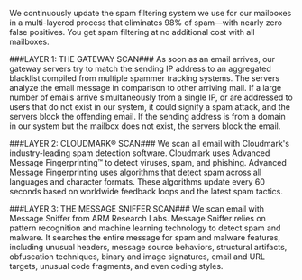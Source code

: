 We continuously update the spam filtering system we use for our mailboxes in a multi-layered process that eliminates 98% of spam—with nearly zero false positives. You get spam filtering at no additional cost with all mailboxes.


###LAYER 1: THE GATEWAY SCAN###
As soon as an email arrives, our gateway servers try to match the sending IP address to an aggregated blacklist compiled from multiple spammer tracking systems. The servers analyze the email message in comparison to other arriving mail. If a large number of emails arrive simultaneously from a single IP, or are addressed to users that do not exist in our system, it could signify a spam attack, and the servers block the offending email. If the sending address is from a domain in our system but the mailbox does not exist, the servers block the email.


###LAYER 2: CLOUDMARK® SCAN###
We scan all email with Cloudmark's industry-leading spam detection software. Cloudmark uses Advanced Message Fingerprinting™ to detect viruses, spam, and phishing. Advanced Message Fingerprinting uses algorithms that detect spam across all languages and character formats. These algorithms update every 60 seconds based on worldwide feedback loops and the latest spam tactics.


###LAYER 3: THE MESSAGE SNIFFER SCAN###
We scan email with Message Sniffer from ARM Research Labs. Message Sniffer relies on pattern recognition and machine learning technology to detect spam and malware. It searches the entire message for spam and malware features, including unusual headers, message source behaviors, structural artifacts, obfuscation techniques, binary and image signatures, email and URL targets, unusual code fragments, and even coding styles.


